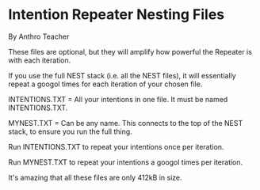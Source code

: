 # Intention Repeater Nesting Files

By Anthro Teacher

These files are optional, but they will amplify how powerful the Repeater is with each iteration.

If you use the full NEST stack (i.e. all the NEST files), it will essentially repeat a googol times for each iteration of your chosen file.

INTENTIONS.TXT = All your intentions in one file. It must be named INTENTIONS.TXT.

MYNEST.TXT = Can be any name. This connects to the top of the NEST stack, to ensure you run the full thing.

Run INTENTIONS.TXT to repeat your intentions once per iteration.

Run MYNEST.TXT to repeat your intentions a googol times per iteration.

It's amazing that all these files are only 412kB in size.

